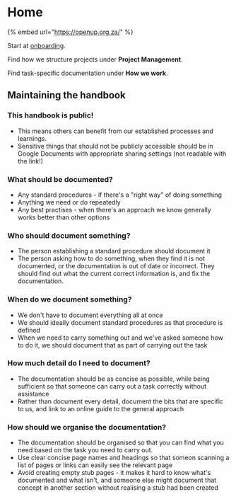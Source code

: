 # Home

{% embed url="https://openup.org.za/" %}

Start at [onboarding](onboarding.md).

Find how we structure projects under **Project Management**.

Find task-specific documentation under **How we work**.

## Maintaining the handbook

### This handbook is public!

* This means others can benefit from our established processes and learnings.
* Sensitive things that should not be publicly accessible should be in Google Documents with appropriate sharing settings \(not readable with the link!\)

### What should be documented?

* Any standard procedures - if there's a "right way" of doing something
* Anything we need or do repeatedly
* Any best practises - when there's an approach we know generally works better than other options

### Who should document something?

* The person establishing a standard procedure should document it
* The person asking how to do something, when they find it is not documented, or the documentation is out of date or incorrect. They should find out what the current correct information is, and fix the documentation.

### When do we document something?

* We don't have to document everything all at once
* We should ideally document standard procedures as that procedure is defined
* When we need to carry something out and we've asked someone how to do it, we should document that as part of carrying out the task

### How much detail do I need to document?

* The documentation should be as concise as possible, while being sufficient so that someone can carry out a task correctly without assistance
* Rather than document every detail, document the bits that are specific to us, and link to an online guide to the general approach

### How should we organise the documentation?

* The documentation should be organised so that you can find what you need based on the task you need to carry out.
* Use clear concise page names and headings so that someon scanning a list of pages or links can easily see the relevant page
* Avoid creating empty stub pages - it makes it hard to know what's documented and what isn't, and someone else might document that concept in another section without realising a stub had been created



